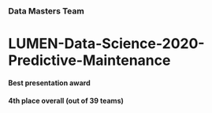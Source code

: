 ### Data Masters Team
# LUMEN-Data-Science-2020-Predictive-Maintenance
#### Best presentation award
#### 4th place overall (out of 39 teams)
